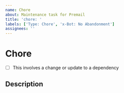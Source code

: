 ```yaml
---
name: Chore
about: Maintenance task for Premail
title: 'chore: '
labels: ['Type: Chore', 'x-Bot: No Abandonment']
assignees: ''
---
```


# Chore

<!-- Use this issue type only for routine maintenace tasks such as marking a release. -->

- [ ] This involves a change or update to a dependency

## Description
